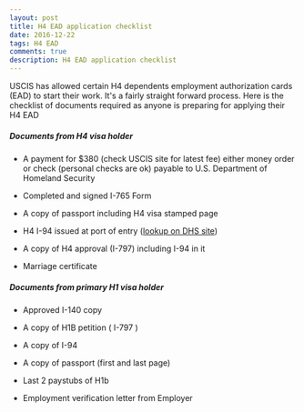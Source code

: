 ```yaml
---
layout: post
title: H4 EAD application checklist
date: 2016-12-22
tags: H4 EAD
comments: true
description: H4 EAD application checklist
---
```

USCIS has allowed certain H4 dependents employment authorization cards (EAD) to start their work. It's a fairly straight forward
process. Here is the checklist of documents required as anyone is preparing for applying their H4 EAD

##### Documents from H4 visa holder

- A payment for $380 (check USCIS site for latest fee) either money order or check (personal checks are ok) payable to U.S. Department of Homeland Security

- Completed and signed I-765 Form

- A copy of passport including H4 visa stamped page

- H4 I-94 issued at port of entry ([lookup on DHS site](https://i94.cbp.dhs.gov/I94/#/recent-search)) 

- A copy of H4 approval (I-797) including I-94 in it 

- Marriage certificate

##### Documents from primary H1 visa holder

- Approved I-140 copy

- A copy of H1B petition ( I-797 )

- A copy of I-94

- A copy of passport (first and last page)

- Last 2 paystubs of H1b

- Employment verification letter from Employer 
